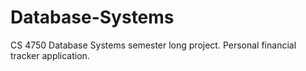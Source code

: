 # Database-Systems
CS 4750 Database Systems semester long project. Personal financial tracker application. 

